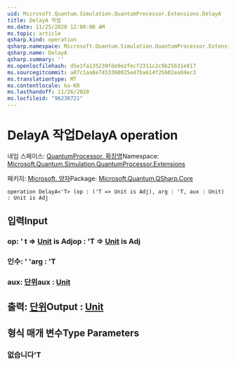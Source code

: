 ```yaml
---
uid: Microsoft.Quantum.Simulation.QuantumProcessor.Extensions.DelayA
title: DelayA 작업
ms.date: 11/25/2020 12:00:00 AM
ms.topic: article
qsharp.kind: operation
qsharp.namespace: Microsoft.Quantum.Simulation.QuantumProcessor.Extensions
qsharp.name: DelayA
qsharp.summary: ''
ms.openlocfilehash: d5e1fa135239fde9e2fecf2311c2c9b25b31e817
ms.sourcegitcommit: a87c1aa8e7453360025e47ba614f25b02ea84ec3
ms.translationtype: MT
ms.contentlocale: ko-KR
ms.lasthandoff: 11/26/2020
ms.locfileid: "96230721"
---
```

# <a name="delaya-operation"></a><span data-ttu-id="463c8-102">DelayA 작업</span><span class="sxs-lookup"><span data-stu-id="463c8-102">DelayA operation</span></span>

<span data-ttu-id="463c8-103">네임 스페이스: [QuantumProcessor. 확장명](xref:Microsoft.Quantum.Simulation.QuantumProcessor.Extensions)</span><span class="sxs-lookup"><span data-stu-id="463c8-103">Namespace: [Microsoft.Quantum.Simulation.QuantumProcessor.Extensions](xref:Microsoft.Quantum.Simulation.QuantumProcessor.Extensions)</span></span>

<span data-ttu-id="463c8-104">패키지: [Microsoft. 양자](https://nuget.org/packages/Microsoft.Quantum.QSharp.Core)</span><span class="sxs-lookup"><span data-stu-id="463c8-104">Package: [Microsoft.Quantum.QSharp.Core](https://nuget.org/packages/Microsoft.Quantum.QSharp.Core)</span></span>




```qsharp
operation DelayA<'T> (op : ('T => Unit is Adj), arg : 'T, aux : Unit) : Unit is Adj
```


## <a name="input"></a><span data-ttu-id="463c8-105">입력</span><span class="sxs-lookup"><span data-stu-id="463c8-105">Input</span></span>

### <a name="op--t--unit--is-adj"></a><span data-ttu-id="463c8-106">op: ' t => [Unit](xref:microsoft.quantum.lang-ref.unit)  is Adj</span><span class="sxs-lookup"><span data-stu-id="463c8-106">op : 'T => [Unit](xref:microsoft.quantum.lang-ref.unit)  is Adj</span></span>




### <a name="arg--t"></a><span data-ttu-id="463c8-107">인수: ' '</span><span class="sxs-lookup"><span data-stu-id="463c8-107">arg : 'T</span></span>




### <a name="aux--unit"></a><span data-ttu-id="463c8-108">aux: [단위](xref:microsoft.quantum.lang-ref.unit)</span><span class="sxs-lookup"><span data-stu-id="463c8-108">aux : [Unit](xref:microsoft.quantum.lang-ref.unit)</span></span>





## <a name="output--unit"></a><span data-ttu-id="463c8-109">출력: [단위](xref:microsoft.quantum.lang-ref.unit)</span><span class="sxs-lookup"><span data-stu-id="463c8-109">Output : [Unit](xref:microsoft.quantum.lang-ref.unit)</span></span>



## <a name="type-parameters"></a><span data-ttu-id="463c8-110">형식 매개 변수</span><span class="sxs-lookup"><span data-stu-id="463c8-110">Type Parameters</span></span>

### <a name="t"></a><span data-ttu-id="463c8-111">없습니다</span><span class="sxs-lookup"><span data-stu-id="463c8-111">'T</span></span>

